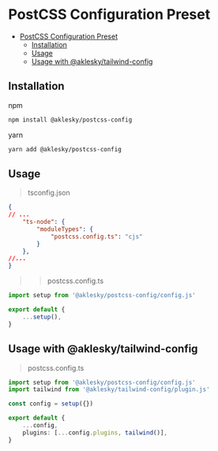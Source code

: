 # PostCSS Configuration Preset

- [PostCSS Configuration Preset](#postcss-configuration-preset)
  - [Installation](#installation)
  - [Usage](#usage)
  - [Usage with @aklesky/tailwind-config](#usage-with-akleskytailwind-config)

## Installation

npm

```bash
npm install @aklesky/postcss-config
```

yarn

```bash
yarn add @aklesky/postcss-config
```

## Usage

> tsconfig.json

```json
{
// ...
    "ts-node": {
        "moduleTypes": {
            "postcss.config.ts": "cjs"
        }
    },
//...
}
```

>> postcss.config.ts

```typescript
import setup from '@aklesky/postcss-config/config.js'

export default {
    ...setup(),
}
```

## Usage with @aklesky/tailwind-config

> postcss.config.ts

```typescript
import setup from '@aklesky/postcss-config/config.js'
import tailwind from '@aklesky/tailwind-config/plugin.js'

const config = setup({})

export default {
    ...config,
    plugins: [...config.plugins, tailwind()],
}

```
